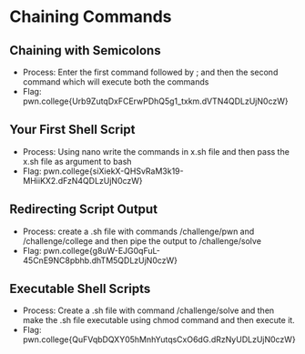 # Chaining Commands
## Chaining with Semicolons
- Process: Enter the first command followed by ; and then the second command which will execute both the commands
- Flag: pwn.college{Urb9ZutqDxFCErwPDhQ5g1_txkm.dVTN4QDLzUjN0czW}
## Your First Shell Script
- Process: Using nano write the commands in x.sh file and then pass the x.sh file as argument to bash
- Flag: pwn.college{siXiekX-QHSvRaM3k19-MHiiKX2.dFzN4QDLzUjN0czW}
## Redirecting Script Output
- Process: create a .sh file with commands /challenge/pwn and /challenge/college and then pipe the output to /challenge/solve
- Flag: pwn.college{g8uW-EJG0qFuL-45CnE9NC8pbhb.dhTM5QDLzUjN0czW}
## Executable Shell Scripts
- Process: Create a .sh file with command /challenge/solve and then make the .sh file executable using chmod command and then execute it.
- Flag: pwn.college{QuFVqbDQXY05hMnhYutqsCxO6dG.dRzNyUDLzUjN0czW}
